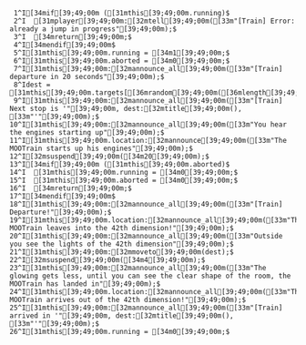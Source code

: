      1^I[34mif[39;49;00m ([31mthis[39;49;00m.running)$
     2^I  [31mplayer[39;49;00m:[32mtell[39;49;00m([33m"[Train] Error: already a jump in progress"[39;49;00m);$
     3^I  [34mreturn[39;49;00m;$
     4^I[34mendif[39;49;00m$
     5^I[31mthis[39;49;00m.running = [34m1[39;49;00m;$
     6^I[31mthis[39;49;00m.aborted = [34m0[39;49;00m;$
     7^I[31mthis[39;49;00m:[32mannounce_all[39;49;00m([33m"[Train] departure in 20 seconds"[39;49;00m);$
     8^Idest = [31mthis[39;49;00m.targets[[36mrandom[39;49;00m([36mlength[39;49;00m([31mthis[39;49;00m.targets))];$
     9^I[31mthis[39;49;00m:[32mannounce_all[39;49;00m([33m"[Train] Next stop is '"[39;49;00m, dest:[32mtitle[39;49;00m(), [33m"'"[39;49;00m);$
    10^I[31mthis[39;49;00m:[32mannounce_all[39;49;00m([33m"You hear the engines starting up"[39;49;00m);$
    11^I[31mthis[39;49;00m.location:[32mannounce[39;49;00m([33m"The MOOTrain starts up his engines"[39;49;00m);$
    12^I[32msuspend[39;49;00m([34m20[39;49;00m);$
    13^I[34mif[39;49;00m ([31mthis[39;49;00m.aborted)$
    14^I  [31mthis[39;49;00m.running = [34m0[39;49;00m;$
    15^I  [31mthis[39;49;00m.aborted = [34m0[39;49;00m;$
    16^I  [34mreturn[39;49;00m;$
    17^I[34mendif[39;49;00m$
    18^I[31mthis[39;49;00m:[32mannounce_all[39;49;00m([33m"[Train] Departure!"[39;49;00m);$
    19^I[31mthis[39;49;00m.location:[32mannounce_all[39;49;00m([33m"The MOOTrain leaves into the 42th dimension!"[39;49;00m);$
    20^I[31mthis[39;49;00m:[32mannounce_all[39;49;00m([33m"Outside you see the lights of the 42th dimension"[39;49;00m);$
    21^I[31mthis[39;49;00m:[32mmoveto[39;49;00m(dest);$
    22^I[32msuspend[39;49;00m([34m4[39;49;00m);$
    23^I[31mthis[39;49;00m:[32mannounce_all[39;49;00m([33m"The glowing gets less, until you can see the clear shape of the room, the MOOTrain has landed in"[39;49;00m);$
    24^I[31mthis[39;49;00m.location:[32mannounce_all[39;49;00m([33m"The MOOTrain arrives out of the 42th dimension!"[39;49;00m);$
    25^I[31mthis[39;49;00m:[32mannounce_all[39;49;00m([33m"[Train] arrived in '"[39;49;00m, dest:[32mtitle[39;49;00m(), [33m"'"[39;49;00m);$
    26^I[31mthis[39;49;00m.running = [34m0[39;49;00m;$
